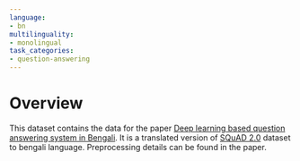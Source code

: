```yaml
---
language:
- bn
multilinguality:
- monolingual
task_categories:
- question-answering
---
```

# Overview 
This dataset contains the data for the paper [Deep learning based question answering system in Bengali](https://www.tandfonline.com/doi/full/10.1080/24751839.2020.1833136). It is a translated version of [SQuAD 2.0](https://rajpurkar.github.io/SQuAD-explorer/) dataset to bengali language. Preprocessing details can be found in the paper. 